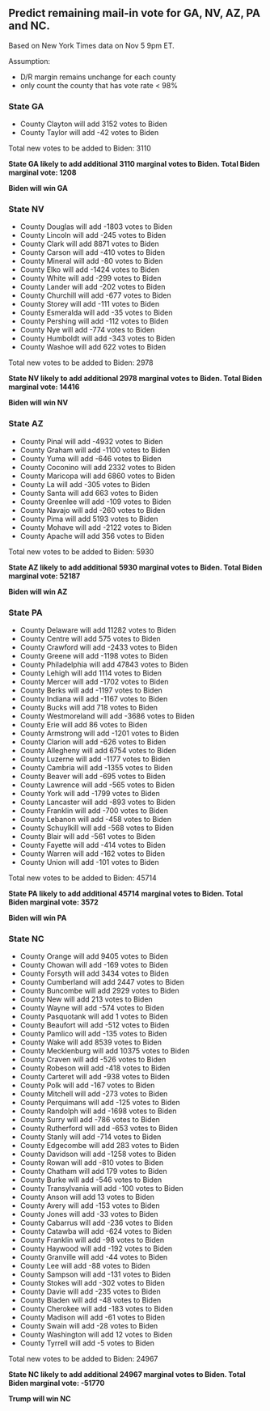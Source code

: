 
## Predict remaining mail-in vote for GA, NV, AZ, PA and NC.
Based on New York Times data on Nov 5 9pm ET.

Assumption:

- D/R margin remains unchange for each county
- only count the county that has vote rate < 98%




### State GA
 -  County Clayton    will add  3152 votes to Biden
 -  County Taylor     will add   -42 votes to Biden
 
  Total new votes to be added to Biden:  3110

 **State GA likely to add additional  3110 marginal votes to Biden. Total Biden marginal vote:  1208**

**Biden will win GA**


### State NV
 -  County Douglas    will add -1803 votes to Biden
 -  County Lincoln    will add  -245 votes to Biden
 -  County Clark      will add  8871 votes to Biden
 -  County Carson     will add  -410 votes to Biden
 -  County Mineral    will add   -80 votes to Biden
 -  County Elko       will add -1424 votes to Biden
 -  County White      will add  -299 votes to Biden
 -  County Lander     will add  -202 votes to Biden
 -  County Churchill  will add  -677 votes to Biden
 -  County Storey     will add  -111 votes to Biden
 -  County Esmeralda  will add   -35 votes to Biden
 -  County Pershing   will add  -112 votes to Biden
 -  County Nye        will add  -774 votes to Biden
 -  County Humboldt   will add  -343 votes to Biden
 -  County Washoe     will add   622 votes to Biden
 
  Total new votes to be added to Biden:  2978

 **State NV likely to add additional  2978 marginal votes to Biden. Total Biden marginal vote: 14416**

**Biden will win NV**


### State AZ
 -  County Pinal      will add -4932 votes to Biden
 -  County Graham     will add -1100 votes to Biden
 -  County Yuma       will add  -646 votes to Biden
 -  County Coconino   will add  2332 votes to Biden
 -  County Maricopa   will add  6860 votes to Biden
 -  County La         will add  -305 votes to Biden
 -  County Santa      will add   663 votes to Biden
 -  County Greenlee   will add  -109 votes to Biden
 -  County Navajo     will add  -260 votes to Biden
 -  County Pima       will add  5193 votes to Biden
 -  County Mohave     will add -2122 votes to Biden
 -  County Apache     will add   356 votes to Biden
 
  Total new votes to be added to Biden:  5930

 **State AZ likely to add additional  5930 marginal votes to Biden. Total Biden marginal vote: 52187**

**Biden will win AZ**


### State PA
 -  County Delaware   will add 11282 votes to Biden
 -  County Centre     will add   575 votes to Biden
 -  County Crawford   will add -2433 votes to Biden
 -  County Greene     will add -1198 votes to Biden
 -  County Philadelphia will add 47843 votes to Biden
 -  County Lehigh     will add  1114 votes to Biden
 -  County Mercer     will add -1702 votes to Biden
 -  County Berks      will add -1197 votes to Biden
 -  County Indiana    will add -1167 votes to Biden
 -  County Bucks      will add   718 votes to Biden
 -  County Westmoreland will add -3686 votes to Biden
 -  County Erie       will add    86 votes to Biden
 -  County Armstrong  will add -1201 votes to Biden
 -  County Clarion    will add  -626 votes to Biden
 -  County Allegheny  will add  6754 votes to Biden
 -  County Luzerne    will add -1177 votes to Biden
 -  County Cambria    will add -1355 votes to Biden
 -  County Beaver     will add  -695 votes to Biden
 -  County Lawrence   will add  -565 votes to Biden
 -  County York       will add -1799 votes to Biden
 -  County Lancaster  will add  -893 votes to Biden
 -  County Franklin   will add  -700 votes to Biden
 -  County Lebanon    will add  -458 votes to Biden
 -  County Schuylkill will add  -568 votes to Biden
 -  County Blair      will add  -561 votes to Biden
 -  County Fayette    will add  -414 votes to Biden
 -  County Warren     will add  -162 votes to Biden
 -  County Union      will add  -101 votes to Biden
 
  Total new votes to be added to Biden: 45714

 **State PA likely to add additional 45714 marginal votes to Biden. Total Biden marginal vote:  3572**

**Biden will win PA**


### State NC
 -  County Orange     will add  9405 votes to Biden
 -  County Chowan     will add  -169 votes to Biden
 -  County Forsyth    will add  3434 votes to Biden
 -  County Cumberland will add  2447 votes to Biden
 -  County Buncombe   will add  2929 votes to Biden
 -  County New        will add   213 votes to Biden
 -  County Wayne      will add  -574 votes to Biden
 -  County Pasquotank will add     1 votes to Biden
 -  County Beaufort   will add  -512 votes to Biden
 -  County Pamlico    will add  -135 votes to Biden
 -  County Wake       will add  8539 votes to Biden
 -  County Mecklenburg will add 10375 votes to Biden
 -  County Craven     will add  -526 votes to Biden
 -  County Robeson    will add  -418 votes to Biden
 -  County Carteret   will add  -938 votes to Biden
 -  County Polk       will add  -167 votes to Biden
 -  County Mitchell   will add  -273 votes to Biden
 -  County Perquimans will add  -125 votes to Biden
 -  County Randolph   will add -1698 votes to Biden
 -  County Surry      will add  -786 votes to Biden
 -  County Rutherford will add  -653 votes to Biden
 -  County Stanly     will add  -714 votes to Biden
 -  County Edgecombe  will add   283 votes to Biden
 -  County Davidson   will add -1258 votes to Biden
 -  County Rowan      will add  -810 votes to Biden
 -  County Chatham    will add   179 votes to Biden
 -  County Burke      will add  -546 votes to Biden
 -  County Transylvania will add  -100 votes to Biden
 -  County Anson      will add    13 votes to Biden
 -  County Avery      will add  -153 votes to Biden
 -  County Jones      will add   -33 votes to Biden
 -  County Cabarrus   will add  -236 votes to Biden
 -  County Catawba    will add  -624 votes to Biden
 -  County Franklin   will add   -98 votes to Biden
 -  County Haywood    will add  -192 votes to Biden
 -  County Granville  will add   -44 votes to Biden
 -  County Lee        will add   -88 votes to Biden
 -  County Sampson    will add  -131 votes to Biden
 -  County Stokes     will add  -302 votes to Biden
 -  County Davie      will add  -235 votes to Biden
 -  County Bladen     will add   -48 votes to Biden
 -  County Cherokee   will add  -183 votes to Biden
 -  County Madison    will add   -61 votes to Biden
 -  County Swain      will add   -28 votes to Biden
 -  County Washington will add    12 votes to Biden
 -  County Tyrrell    will add    -5 votes to Biden
 
  Total new votes to be added to Biden: 24967

 **State NC likely to add additional 24967 marginal votes to Biden. Total Biden marginal vote: -51770**

**Trump will win NC**
